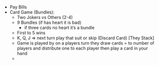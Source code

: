 - Pay Bills
- Card Game (Bundles):
    - Two Jokers vs Others (2-4)
    - 9 Bundles (if has heart it is bad)
        - if three cards no heart it’s a bundle
    - First to 5 wins
    - K, Q, J => next turn play that suit or skip (Discard Card) [They Stack]
    - Game is played by on a players turn they draw cards = to number of players and distribute one to each player then play a card in your hand
    - 
